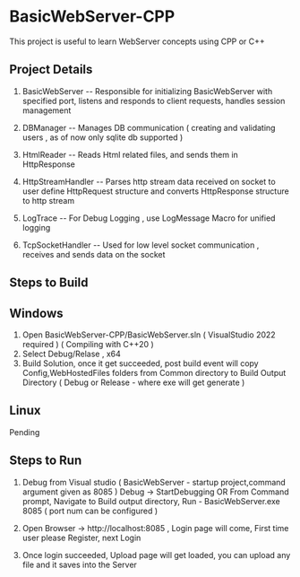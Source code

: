 # BasicWebServer-CPP
This project is useful to learn WebServer concepts using CPP or C++ 

Project Details
----------------
1) BasicWebServer     --  Responsible for initializing BasicWebServer with specified port, listens and responds to 
                          client requests, handles session management
						  
2) DBManager          --  Manages DB communication ( creating and validating users , as of now only sqlite db supported )

3) HtmlReader         --  Reads Html related files, and sends them in HttpResponse

4) HttpStreamHandler  --  Parses http stream data received on socket to user define HttpRequest structure and 
                          converts HttpResponse structure to http stream
						  
5) LogTrace           --  For Debug Logging , use LogMessage Macro for unified logging

6) TcpSocketHandler   --  Used for low level socket communication , receives and sends data on the socket


Steps to Build
--------------

Windows
-------
1) Open BasicWebServer-CPP/BasicWebServer.sln ( VisualStudio 2022 required ) ( Compiling with C++20 )
2) Select Debug/Relase , x64
3) Build Solution, once it get succeeded, post build event will copy Config,WebHostedFiles folders from Common directory to Build Output Directory ( Debug or Release - where exe will get generate )

Linux
------
Pending


Steps to Run
------------
1) Debug from Visual studio 
( BasicWebServer - startup project,command argument given as 8085 ) Debug -> StartDebugging
								OR 
  From Command prompt, Navigate to Build output directory, Run - BasicWebServer.exe 8085 ( port num can be configured )
  
2) Open Browser -> http://localhost:8085 , Login page will come, First time user please Register, next Login

3) Once login succeeded, Upload page will get loaded, you can upload any file and it saves into the Server